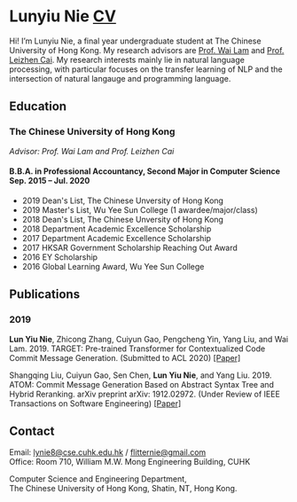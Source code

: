 #  Lunyiu Nie [CV](flitternie.github.io/CV.pdf)

Hi! I’m Lunyiu Nie, a final year undergraduate student at The Chinese University of Hong Kong. My research advisors are [Prof. Wai Lam](http://www1.se.cuhk.edu.hk/~textmine/) and [Prof. Leizhen Cai](https://www.cse.cuhk.edu.hk/~lcai/). My research interests mainly lie in natural language processing, with particular focuses on the transfer learning of NLP and the intersection of natural langauge and programming language.


## Education

### The Chinese University of Hong Kong<br>
*Advisor: Prof. Wai Lam and Prof. Leizhen Cai*

#### B.B.A. in Professional Accountancy, Second Major in Computer Science              Sep. 2015 – Jul. 2020 

- 2019 Dean's List, The Chinese Unversity of Hong Kong
-	2019 Master's List, Wu Yee Sun College (1 awardee/major/class)
- 2018 Dean's List, The Chinese Unversity of Hong Kong
-	2018 Department Academic Excellence Scholarship
-	2017 Department Academic Excellence Scholarship
-	2017 HKSAR Government Scholarship Reaching Out Award
-	2016 EY Scholarship
-	2016 Global Learning Award, Wu Yee Sun College

## Publications

### 2019

**Lun Yiu Nie**, Zhicong Zhang, Cuiyun Gao, Pengcheng Yin, Yang Liu, and Wai Lam. 2019. TARGET:
Pre-trained Transformer for Contextualized Code Commit Message Generation. (Submitted to ACL 2020)  [[Paper]](flitternie.github.io/target.pdf)

Shangqing Liu, Cuiyun Gao, Sen Chen, **Lun Yiu Nie**, and Yang Liu. 2019. ATOM: Commit Message
Generation Based on Abstract Syntax Tree and Hybrid Reranking. arXiv preprint arXiv: 1912.02972.
(Under Review of IEEE Transactions on Software Engineering)  [[Paper]](flitternie.github.io/atom.pdf)


## Contact

Email: [lynie8@cse.cuhk.edu.hk](mailto:lynie8@cse.cuhk.edu.hk) / [flitternie@gmail.com](mailto:flitternie@gmail.com)  
Office: Room 710, William M.W. Mong Engineering Building, CUHK

Computer Science and Engineering Department,  
The Chinese University of Hong Kong, Shatin, NT, Hong Kong.

